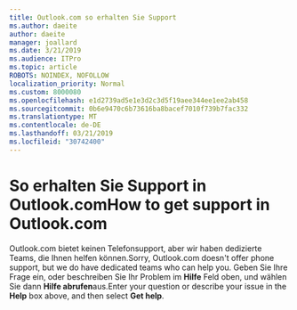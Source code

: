 ```yaml
---
title: Outlook.com so erhalten Sie Support
ms.author: daeite
author: daeite
manager: joallard
ms.date: 3/21/2019
ms.audience: ITPro
ms.topic: article
ROBOTS: NOINDEX, NOFOLLOW
localization_priority: Normal
ms.custom: 8000080
ms.openlocfilehash: e1d2739ad5e1e3d2c3d5f19aee344ee1ee2ab458
ms.sourcegitcommit: 0b6e9470c6b73616ba8bacef7010f739b7fac332
ms.translationtype: MT
ms.contentlocale: de-DE
ms.lasthandoff: 03/21/2019
ms.locfileid: "30742400"
---
```

# <a name="how-to-get-support-in-outlookcom"></a><span data-ttu-id="3ad33-102">So erhalten Sie Support in Outlook.com</span><span class="sxs-lookup"><span data-stu-id="3ad33-102">How to get support in Outlook.com</span></span>

<span data-ttu-id="3ad33-103">Outlook.com bietet keinen Telefonsupport, aber wir haben dedizierte Teams, die Ihnen helfen können.</span><span class="sxs-lookup"><span data-stu-id="3ad33-103">Sorry, Outlook.com doesn't offer phone support, but we do have dedicated teams who can help you.</span></span>
<span data-ttu-id="3ad33-104">Geben Sie Ihre Frage ein, oder beschreiben Sie Ihr Problem im **Hilfe** Feld oben, und wählen Sie dann **Hilfe abrufen**aus.</span><span class="sxs-lookup"><span data-stu-id="3ad33-104">Enter your question or describe your issue in the **Help** box above, and then select **Get help**.</span></span>


